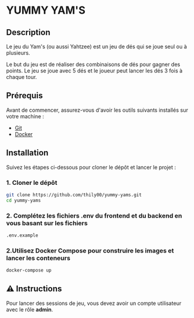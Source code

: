 # YUMMY YAM'S

## Description

Le jeu du Yam's (ou aussi Yahtzee) est un jeu de dés qui se joue seul ou à plusieurs.

Le but du jeu est de réaliser des combinaisons de dés pour gagner des points. Le jeu se joue avec 5 dés et le joueur peut lancer les dés 3 fois à chaque tour.

## Prérequis

Avant de commencer, assurez-vous d'avoir les outils suivants installés sur votre machine :

- [Git](https://git-scm.com/)
- [Docker](https://www.docker.com/)


## Installation

Suivez les étapes ci-dessous pour cloner le dépôt et lancer le projet :

### 1. Cloner le dépôt

```bash
git clone https://github.com/thily00/yummy-yams.git
cd yummy-yams
```

### 2. Complétez les fichiers .env du frontend et du backend en vous basant sur les fichiers
```bash
.env.example
```


### 2.Utilisez Docker Compose pour construire les images et lancer les conteneurs 
```bash
docker-compose up
```


## ⚠️ Instructions
Pour lancer des sessions de jeu, vous devez avoir un compte utilisateur avec le rôle **admin**.